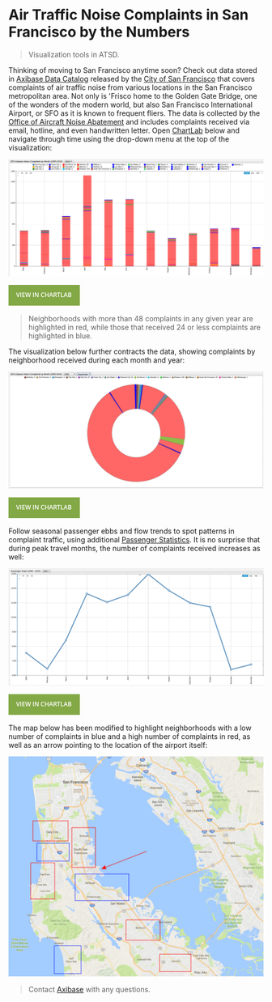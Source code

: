 # Air Traffic Noise Complaints in San Francisco by the Numbers

> Visualization tools in ATSD.

Thinking of moving to San Francisco anytime soon? Check out data stored in [Axibase Data Catalog](https://axibase.com/datasets/socrata/q3xd-hfi8.html)
released by the [City of San Francisco](https://catalog.data.gov/organization/city-of-san-francisco) that covers
complaints of air traffic noise from various locations in the San Francisco metropolitan area. Not only
is 'Frisco home to the Golden Gate Bridge, one of the wonders of the modern world, but also San
Francisco International Airport, or SFO as it is known to frequent fliers. The data is collected by
the [Office of Aircraft Noise Abatement](https://www.flysfo.com/noise) and includes
complaints received via email, hotline, and even handwritten letter. Open [ChartLab](https://apps.axibase.com/chartlab) below and navigate through time
using the drop-down menu at the top of the visualization:

![](./images/SFO1.png)

[![View in ChartLab](./images/button.png)](https://apps.axibase.com/chartlab/d8b696da/6/#fullscreen)

> Neighborhoods with more than 48 complaints in any given year are highlighted in red, while
those that received 24 or less complaints are highlighted in blue.

The visualization below further contracts the data, showing complaints by neighborhood received during each month and year:

![](./images/SFO4.png)

[![View in ChartLab](./images/button.png)](https://apps.axibase.com/chartlab/d8b696da/#fullscreen)

Follow seasonal passenger ebbs and flow trends to spot patterns in complaint traffic, using additional [Passenger Statistics](https://axibase.com/datasets/socrata/rkru-6vcg.html). It is no
surprise that during peak travel months, the number of complaints received increases as well:

![](./images/SFO2.png)

[![View in ChartLab](./images/button.png)](https://apps.axibase.com/chartlab/d8b696da/3/#fullscreen)

The map below has been modified to highlight neighborhoods with a low number of complaints in blue and a
high number of complaints in red, as well as an arrow pointing to the location of the airport itself:

![](./images/SFO7.png)

> Contact [Axibase](https://axibase.com/feedback/) with any questions.

